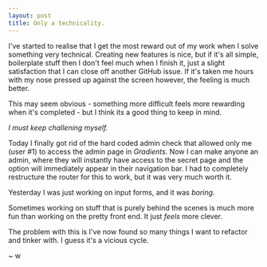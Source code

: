 ```yaml
---
layout: post
title: Only a technicality.
---
```


I've started to realise that I get the most reward out of my work when I solve something very technical.
Creating new features is nice, but if it's all simple, boilerplate stuff then I don't feel much when I finish it, just a slight satisfaction that I can close off another GitHub issue.
If it's taken me hours with my nose pressed up against the screen however, the feeling is much better.

This may seem obvious - something more difficult feels more rewarding when it's completed - but I think its a good thing to keep in mind.

*I must keep challening myself.*

Today I finally got rid of the hard coded admin check that allowed only me (user #1) to access the admin page in *Gradients*.
Now I can make anyone an admin, where they will instantly have access to the secret page and the option will immediately appear in their navigation bar.
I had to completely restructure the router for this to work, but it was very much worth it.

Yesterday I was just working on input forms, and it was *boring*.

Sometimes working on stuff that is purely behind the scenes is much more fun than working on the pretty front end.
It just *feels* more clever.

The problem with this is I've now found so many things I want to refactor and tinker with. 
I guess it's a vicious cycle.

~ w